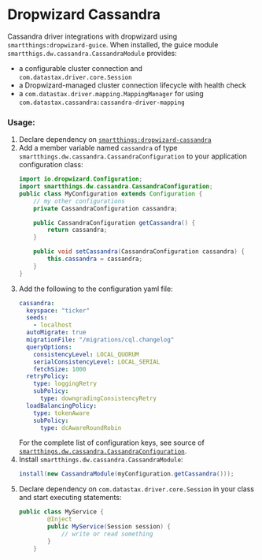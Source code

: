 Dropwizard Cassandra
====================
Cassandra driver integrations with dropwizard using `smartthings:dropwizard-guice`.
When installed, the guice module `smartthigs.dw.cassandra.CassandraModule` provides:
* a configurable cluster connection and `com.datastax.driver.core.Session`
* a Dropwizard-managed cluster connection lifecycle with health check
* a `com.datastax.driver.mapping.MappingManager` for using `com.datastax.cassandra:cassandra-driver-mapping`

### Usage:
1. Declare dependency on [`smartthings:dropwizard-cassandra`](https://bintray.com/smartthingsoss/maven/smartthings.dropwizard-cassandra)
2. Add a member variable named `cassandra` of type `smartthings.dw.cassandra.CassandraConfiguration` to your application configuration class:
    ```java
    import io.dropwizard.Configuration;
    import smartthings.dw.cassandra.CassandraConfiguration;
    public class MyConfiguration extends Configuration {
        // my other configurations
        private CassandraConfiguration cassandra;

        public CassandraConfiguration getCassandra() {
            return cassandra;
        }

        public void setCassandra(CassandraConfiguration cassandra) {
            this.cassandra = cassandra;
        }
    }
    ```
3. Add the following to the configuration yaml file:
    ```yaml
    cassandra:
      keyspace: "ticker"
      seeds:
        - localhost
      autoMigrate: true
      migrationFile: "/migrations/cql.changelog"
      queryOptions:
        consistencyLevel: LOCAL_QUORUM
        serialConsistencyLevel: LOCAL_SERIAL
        fetchSize: 1000
      retryPolicy:
        type: loggingRetry
        subPolicy:
          type: downgradingConsistencyRetry
      loadBalancingPolicy:
        type: tokenAware
        subPolicy:
          type: dcAwareRoundRobin
    ```
    For the complete list of configuration keys, see source of [`smartthings.dw.cassandra.CassandraConfiguration`](https://github.com/SmartThingsOSS/dropwizard-common/blob/master/dropwizard-cassandra/src/main/java/smartthings/dw/cassandra/CassandraConfiguration.java).
4. Install `smartthings.dw.cassandra.CassandraModule`:
    ```java
    install(new CassandraModule(myConfiguration.getCassandra()));
    ```
5. Declare dependency on `com.datastax.driver.core.Session` in your class and start executing statements:
    ```java
    public class MyService {
            @Inject
            public MyService(Session session) {
                // write or read something
            }
        }
    ```
